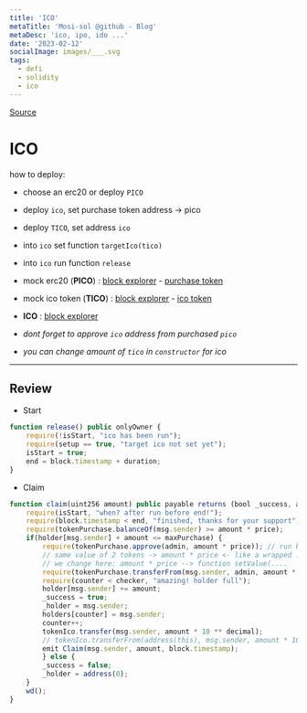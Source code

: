 ```yaml
---
title: 'ICO'
metaTitle: 'Mosi-sol @github - Blog'
metaDesc: 'ico, ipo, ido ...'
date: '2023-02-12'
socialImage: images/___.svg
tags:
  - defi
  - solidity
  - ico
---
```


[Source](https://github.com/mosi-sol/live-contract-s3/blob/main/12-%20ICO/IcoToken.sol)

# ICO
how to deploy:
- choose an erc20 or deploy `PICO`
- deploy `ico`, set purchase token address -> pico
- deploy `TICO`, set address `ico`
- into `ico` set function `targetIco(tico)`
- into `ico` run function `release`

- mock erc20 (**PICO**) : [block explorer](https://testnet.bscscan.com/address/0x0dc313c7659fd02e1c7d247faa1075ec50f163c8#code) - [purchase token](https://github.com/mosi-sol/live-contract-s3/blob/main/12-%20ICO/PurchaseToken.sol)
- mock ico token (**TICO**) : [block explorer](https://testnet.bscscan.com/address/0xe9205ecb3c32bad2335e0e2c1a8014c9ba9ad095#code) - [ico token](https://github.com/mosi-sol/live-contract-s3/blob/main/12-%20ICO/IcoToken.sol)
- **ICO** : [block explorer](https://testnet.bscscan.com/address/0xdc4227f7be667a65bd5f72b4332de1784d4b5334#code)

- *dont forget to approve `ico` address from purchased `pico`*
- *you can change amount of `tico` in `constructor` for ico*

---

## Review

- Start

```js
function release() public onlyOwner {
    require(!isStart, "ico has been run");
    require(setup == true, "target ico not set yet");
    isStart = true;
    end = block.timestamp + duration;
}
```

- Claim

```js
function claim(uint256 amount) public payable returns (bool _success, address _holder) {
    require(isStart, "when? after run before end!");
    require(block.timestamp < end, "finished, thanks for your support");
    require(tokenPurchase.balanceOf(msg.sender) >= amount * price);
    if(holder[msg.sender] + amount <= maxPurchase) {
        require(tokenPurchase.approve(admin, amount * price)); // run by ethersjs as alternative this line of code
        // same value of 2 tokens -> amount * price <- like a wrapped :)
        // we change here: amount * price --> function setValue(....
        require(tokenPurchase.transferFrom(msg.sender, admin, amount * price)); 
        require(counter < checker, "amazing! holder full");
        holder[msg.sender] += amount;
        _success = true;
        _holder = msg.sender;
        holders[counter] = msg.sender;
        counter++;
        tokenIco.transfer(msg.sender, amount * 10 ** decimal);
        // tokenIco.transferFrom(address(this), msg.sender, amount * 10 ** decimal);
        emit Claim(msg.sender, amount, block.timestamp);            
        } else {
        _success = false;
        _holder = address(0);
    }
    wd();
}
```

